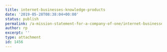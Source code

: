 ```yaml
---
title: internet-businesses-knowledge-products
date: '2019-05-28T08:38:04+00:00'
status: publish
permalink: /a-mission-statement-for-a-company-of-one/internet-businesses-knowledge-products-2
author: rp
excerpt: ''
type: attachment
id: 1456
---
```

<!DOCTYPE html PUBLIC "-//W3C//DTD HTML 4.0 Transitional//EN" "http://www.w3.org/TR/REC-html40/loose.dtd">
<?xml encoding="UTF-8">
